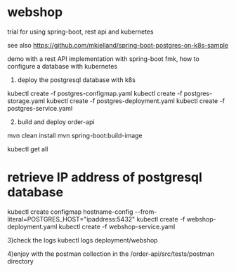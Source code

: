 # webshop
trial for using spring-boot, rest api and kubernetes

see also https://github.com/mkjelland/spring-boot-postgres-on-k8s-sample

demo with a rest API implementation with spring-boot fmk, how to configure a database with kubernetes

1) deploy the postgresql database with k8s

kubectl create -f postgres-configmap.yaml
kubectl create -f postgres-storage.yaml
kubectl create -f postgres-deployment.yaml
kubectl create -f postgres-service.yaml

2) build and deploy order-api

mvn clean install
mvn spring-boot:build-image

kubectl get all 
# retrieve IP address of postgresql database
kubectl create configmap hostname-config --from-literal=POSTGRES_HOST="ipaddress:5432"
kubectl create -f webshop-deployment.yaml
kubectl create -f webshop-service.yaml

3)check the logs
kubectl logs deployment/webshop

4)enjoy with the postman collection in the /order-api/src/tests/postman directory










